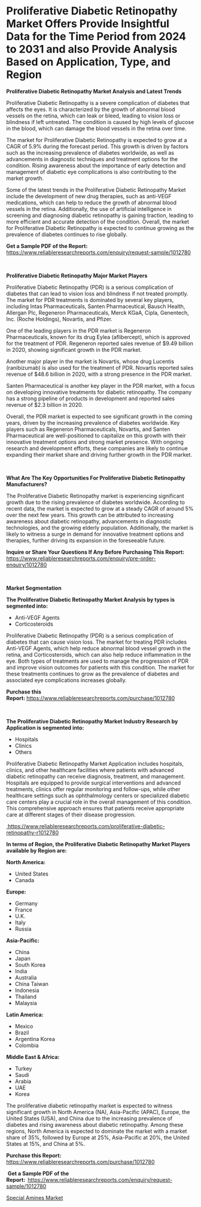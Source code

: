 <p><h1>Proliferative Diabetic Retinopathy Market Offers Provide Insightful Data for the Time Period from 2024 to 2031 and also Provide Analysis Based on Application, Type, and Region</h1></p><p><strong>Proliferative Diabetic Retinopathy Market Analysis and Latest Trends</strong></p>
<p><p>Proliferative Diabetic Retinopathy is a severe complication of diabetes that affects the eyes. It is characterized by the growth of abnormal blood vessels on the retina, which can leak or bleed, leading to vision loss or blindness if left untreated. The condition is caused by high levels of glucose in the blood, which can damage the blood vessels in the retina over time.</p><p>The market for Proliferative Diabetic Retinopathy is expected to grow at a CAGR of 5.9% during the forecast period. This growth is driven by factors such as the increasing prevalence of diabetes worldwide, as well as advancements in diagnostic techniques and treatment options for the condition. Rising awareness about the importance of early detection and management of diabetic eye complications is also contributing to the market growth.</p><p>Some of the latest trends in the Proliferative Diabetic Retinopathy Market include the development of new drug therapies, such as anti-VEGF medications, which can help to reduce the growth of abnormal blood vessels in the retina. Additionally, the use of artificial intelligence in screening and diagnosing diabetic retinopathy is gaining traction, leading to more efficient and accurate detection of the condition. Overall, the market for Proliferative Diabetic Retinopathy is expected to continue growing as the prevalence of diabetes continues to rise globally.</p></p>
<p><strong>Get a Sample PDF of the Report:&nbsp;</strong> <a href="https://www.reliableresearchreports.com/enquiry/request-sample/1012780">https://www.reliableresearchreports.com/enquiry/request-sample/1012780</a></p>
<p>&nbsp;</p>
<p><strong>Proliferative Diabetic Retinopathy Major Market Players</strong></p>
<p><p>Proliferative Diabetic Retinopathy (PDR) is a serious complication of diabetes that can lead to vision loss and blindness if not treated promptly. The market for PDR treatments is dominated by several key players, including Intas Pharmaceuticals, Santen Pharmaceutical, Bausch Health, Allergan Plc, Regeneron Pharmaceuticals, Merck KGaA, Cipla, Genentech, Inc. (Roche Holdings), Novartis, and Pfizer.</p><p>One of the leading players in the PDR market is Regeneron Pharmaceuticals, known for its drug Eylea (aflibercept), which is approved for the treatment of PDR. Regeneron reported sales revenue of $9.49 billion in 2020, showing significant growth in the PDR market.</p><p>Another major player in the market is Novartis, whose drug Lucentis (ranibizumab) is also used for the treatment of PDR. Novartis reported sales revenue of $48.6 billion in 2020, with a strong presence in the PDR market.</p><p>Santen Pharmaceutical is another key player in the PDR market, with a focus on developing innovative treatments for diabetic retinopathy. The company has a strong pipeline of products in development and reported sales revenue of $2.3 billion in 2020.</p><p>Overall, the PDR market is expected to see significant growth in the coming years, driven by the increasing prevalence of diabetes worldwide. Key players such as Regeneron Pharmaceuticals, Novartis, and Santen Pharmaceutical are well-positioned to capitalize on this growth with their innovative treatment options and strong market presence. With ongoing research and development efforts, these companies are likely to continue expanding their market share and driving further growth in the PDR market.</p></p>
<p>&nbsp;</p>
<p><strong>What Are The Key Opportunities For Proliferative Diabetic Retinopathy Manufacturers?</strong></p>
<p><p>The Proliferative Diabetic Retinopathy market is experiencing significant growth due to the rising prevalence of diabetes worldwide. According to recent data, the market is expected to grow at a steady CAGR of around 5% over the next few years. This growth can be attributed to increasing awareness about diabetic retinopathy, advancements in diagnostic technologies, and the growing elderly population. Additionally, the market is likely to witness a surge in demand for innovative treatment options and therapies, further driving its expansion in the foreseeable future.</p></p>
<p><strong>Inquire or Share Your Questions If Any Before Purchasing This Report:</strong> <a href="https://www.reliableresearchreports.com/enquiry/pre-order-enquiry/1012780">https://www.reliableresearchreports.com/enquiry/pre-order-enquiry/1012780</a></p>
<p>&nbsp;</p>
<p><strong>Market Segmentation</strong></p>
<p><strong>The Proliferative Diabetic Retinopathy Market Analysis by types is segmented into:</strong></p>
<p><ul><li>Anti-VEGF Agents</li><li>Corticosteroids</li></ul></p>
<p><p>Proliferative Diabetic Retinopathy (PDR) is a serious complication of diabetes that can cause vision loss. The market for treating PDR includes Anti-VEGF Agents, which help reduce abnormal blood vessel growth in the retina, and Corticosteroids, which can also help reduce inflammation in the eye. Both types of treatments are used to manage the progression of PDR and improve vision outcomes for patients with this condition. The market for these treatments continues to grow as the prevalence of diabetes and associated eye complications increases globally.</p></p>
<p><strong>Purchase this Report:&nbsp;</strong><a href="https://www.reliableresearchreports.com/purchase/1012780">https://www.reliableresearchreports.com/purchase/1012780</a></p>
<p>&nbsp;</p>
<p><strong>The Proliferative Diabetic Retinopathy Market Industry Research by Application is segmented into:</strong></p>
<p><ul><li>Hospitals</li><li>Clinics</li><li>Others</li></ul></p>
<p><p>Proliferative Diabetic Retinopathy Market Application includes hospitals, clinics, and other healthcare facilities where patients with advanced diabetic retinopathy can receive diagnosis, treatment, and management. Hospitals are equipped to provide surgical interventions and advanced treatments, clinics offer regular monitoring and follow-ups, while other healthcare settings such as ophthalmology centers or specialized diabetic care centers play a crucial role in the overall management of this condition. This comprehensive approach ensures that patients receive appropriate care at different stages of their disease progression.</p></p>
<p><a href="https://www.reliableresearchreports.com/proliferative-diabetic-retinopathy-r1012780">&nbsp;https://www.reliableresearchreports.com/proliferative-diabetic-retinopathy-r1012780</a></p>
<p><strong>In terms of Region, the Proliferative Diabetic Retinopathy Market Players available by Region are:</strong></p>
<p>
    <p> <strong> North America: </strong>
        <ul>
            <li>United States</li>
            <li>Canada</li>
        </ul>
        </p> 
    <p> <strong> Europe: </strong>
        <ul>
            <li>Germany</li>
            <li>France</li>
            <li>U.K.</li>
            <li>Italy</li>
            <li>Russia</li>
        </ul>
        </p> 
    <p> <strong> Asia-Pacific: </strong>
        <ul>
            <li>China</li>
            <li>Japan</li>
            <li>South Korea</li>
            <li>India</li>
            <li>Australia</li>
            <li>China Taiwan</li>
            <li>Indonesia</li>
            <li>Thailand</li>
            <li>Malaysia</li>
        </ul>
        </p> 
    <p> <strong> Latin America: </strong>
        <ul>
            <li>Mexico</li>
            <li>Brazil</li>
            <li>Argentina Korea</li>
            <li>Colombia</li>
        </ul>
        </p> 
    <p> <strong> Middle East & Africa: </strong>
        <ul>
            <li>Turkey</li>
            <li>Saudi</li>
            <li>Arabia</li>
            <li>UAE</li>
            <li>Korea</li>
        </ul>
    </p>
    </p>
<p><p>The proliferative diabetic retinopathy market is expected to witness significant growth in North America (NA), Asia-Pacific (APAC), Europe, the United States (USA), and China due to the increasing prevalence of diabetes and rising awareness about diabetic retinopathy. Among these regions, North America is expected to dominate the market with a market share of 35%, followed by Europe at 25%, Asia-Pacific at 20%, the United States at 15%, and China at 5%.</p></p>
<p><strong>Purchase this Report: </strong><a href="https://www.reliableresearchreports.com/purchase/1012780">https://www.reliableresearchreports.com/purchase/1012780</a></p>
<p>&nbsp;<strong>Get a Sample PDF of the Report:&nbsp;&nbsp;</strong><a href="https://www.reliableresearchreports.com/enquiry/request-sample/1012780">https://www.reliableresearchreports.com/enquiry/request-sample/1012780</a></p>
<p><strong></strong></p>
<p><p><a href="https://issuu.com/reportprime-2/docs/special-amines-market-size-2030.pptx">Special Amines Market</a></p></p>